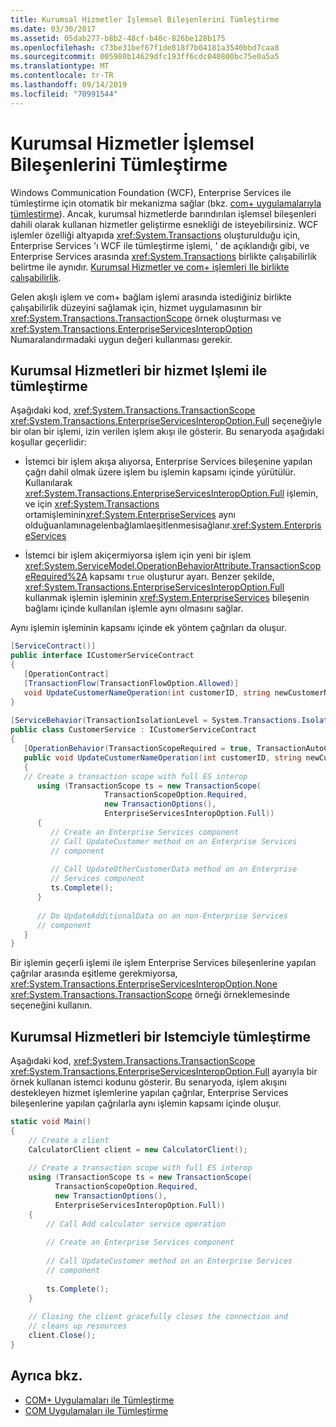 ```yaml
---
title: Kurumsal Hizmetler İşlemsel Bileşenlerini Tümleştirme
ms.date: 03/30/2017
ms.assetid: 05dab277-b8b2-48cf-b40c-826be128b175
ms.openlocfilehash: c73be31bef67f1de818f7b04181a3540bbd7caa8
ms.sourcegitcommit: 005980b14629dfc193ff6cdc040800bc75e0a5a5
ms.translationtype: MT
ms.contentlocale: tr-TR
ms.lasthandoff: 09/14/2019
ms.locfileid: "70991544"
---
```

# <a name="integrating-enterprise-services-transactional-components"></a>Kurumsal Hizmetler İşlemsel Bileşenlerini Tümleştirme
Windows Communication Foundation (WCF), Enterprise Services ile tümleştirme için otomatik bir mekanizma sağlar (bkz. [com+ uygulamalarıyla tümleştirme](../../../../docs/framework/wcf/feature-details/integrating-with-com-plus-applications.md)). Ancak, kurumsal hizmetlerde barındırılan işlemsel bileşenleri dahili olarak kullanan hizmetler geliştirme esnekliği de isteyebilirsiniz. WCF işlemler özelliği altyapıda <xref:System.Transactions> oluşturulduğu için, Enterprise Services 'ı WCF ile tümleştirme işlemi, ' de açıklandığı gibi, ve Enterprise Services arasında <xref:System.Transactions> birlikte çalışabilirlik belirtme ile aynıdır. [Kurumsal Hizmetler ve com+ işlemleri Ile birlikte çalışabilirlik](https://go.microsoft.com/fwlink/?LinkId=94949).  
  
 Gelen akışlı işlem ve com+ bağlam işlemi arasında istediğiniz birlikte çalışabilirlik düzeyini sağlamak için, hizmet uygulamasının bir <xref:System.Transactions.TransactionScope> örnek oluşturması ve <xref:System.Transactions.EnterpriseServicesInteropOption> Numaralandırmadaki uygun değeri kullanması gerekir.  
  
## <a name="integrating-enterprise-services-with-a-service-operation"></a>Kurumsal Hizmetleri bir hizmet Işlemi ile tümleştirme  
 Aşağıdaki kod, <xref:System.Transactions.TransactionScope> <xref:System.Transactions.EnterpriseServicesInteropOption.Full> seçeneğiyle bir olan bir işlemi, izin verilen işlem akışı ile gösterir. Bu senaryoda aşağıdaki koşullar geçerlidir:  
  
- İstemci bir işlem akışa alıyorsa, Enterprise Services bileşenine yapılan çağrı dahil olmak üzere işlem bu işlemin kapsamı içinde yürütülür. Kullanılarak <xref:System.Transactions.EnterpriseServicesInteropOption.Full> işlemin, ve için <xref:System.Transactions> ortamişleminin<xref:System.EnterpriseServices> aynı olduğuanlamınagelenbağlamlaeşitlenmesisağlanır.<xref:System.EnterpriseServices>  
  
- İstemci bir işlem akiçermiyorsa işlem için yeni bir işlem <xref:System.ServiceModel.OperationBehaviorAttribute.TransactionScopeRequired%2A> kapsamı `true` oluşturur ayarı. Benzer şekilde, <xref:System.Transactions.EnterpriseServicesInteropOption.Full> kullanmak işlemin işleminin <xref:System.EnterpriseServices> bileşenin bağlamı içinde kullanılan işlemle aynı olmasını sağlar.  
  
 Aynı işlemin işleminin kapsamı içinde ek yöntem çağrıları da oluşur.  
  
```csharp
[ServiceContract()]  
public interface ICustomerServiceContract  
{  
   [OperationContract]  
   [TransactionFlow(TransactionFlowOption.Allowed)]  
   void UpdateCustomerNameOperation(int customerID, string newCustomerName);  
}  
  
[ServiceBehavior(TransactionIsolationLevel = System.Transactions.IsolationLevel.Serializable)]  
public class CustomerService : ICustomerServiceContract  
{  
   [OperationBehavior(TransactionScopeRequired = true, TransactionAutoComplete = true)]  
   public void UpdateCustomerNameOperation(int customerID, string newCustomerName)  
   {  
   // Create a transaction scope with full ES interop  
      using (TransactionScope ts = new TransactionScope(  
                     TransactionScopeOption.Required,  
                     new TransactionOptions(),  
                     EnterpriseServicesInteropOption.Full))  
      {  
         // Create an Enterprise Services component  
         // Call UpdateCustomer method on an Enterprise Services   
         // component   
  
         // Call UpdateOtherCustomerData method on an Enterprise   
         // Services component   
         ts.Complete();  
      }  
  
      // Do UpdateAdditionalData on an non-Enterprise Services  
      // component  
   }  
}  
```  
  
 Bir işlemin geçerli işlemi ile işlem Enterprise Services bileşenlerine yapılan çağrılar arasında eşitleme gerekmiyorsa, <xref:System.Transactions.EnterpriseServicesInteropOption.None> <xref:System.Transactions.TransactionScope> örneği örneklemesinde seçeneğini kullanın.  
  
## <a name="integrating-enterprise-services-with-a-client"></a>Kurumsal Hizmetleri bir Istemciyle tümleştirme  
 Aşağıdaki kod, <xref:System.Transactions.TransactionScope> <xref:System.Transactions.EnterpriseServicesInteropOption.Full> ayarıyla bir örnek kullanan istemci kodunu gösterir. Bu senaryoda, işlem akışını destekleyen hizmet işlemlerine yapılan çağrılar, Enterprise Services bileşenlerine yapılan çağrılarla aynı işlemin kapsamı içinde oluşur.  
  
```csharp
static void Main()  
{  
    // Create a client  
    CalculatorClient client = new CalculatorClient();  
  
    // Create a transaction scope with full ES interop  
    using (TransactionScope ts = new TransactionScope(  
          TransactionScopeOption.Required,  
          new TransactionOptions(),  
          EnterpriseServicesInteropOption.Full))  
    {  
        // Call Add calculator service operation  
  
        // Create an Enterprise Services component  
  
        // Call UpdateCustomer method on an Enterprise Services   
        // component   
  
        ts.Complete();  
    }  
  
    // Closing the client gracefully closes the connection and   
    // cleans up resources  
    client.Close();  
}  
```  
  
## <a name="see-also"></a>Ayrıca bkz.

- [COM+ Uygulamaları ile Tümleştirme](../../../../docs/framework/wcf/feature-details/integrating-with-com-plus-applications.md)
- [COM Uygulamaları ile Tümleştirme](../../../../docs/framework/wcf/feature-details/integrating-with-com-applications.md)
